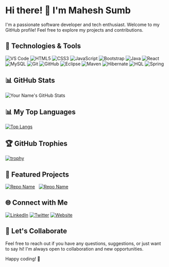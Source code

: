 # Hi there! 👋 I'm Mahesh Sumb

I'm a passionate software developer and tech enthusiast. Welcome to my GitHub profile! Feel free to explore my projects and contributions.

## 🔧 Technologies & Tools

![VS Code](https://img.shields.io/badge/VS%20Code-007ACC?style=flat&logo=visualstudiocode&logoColor=white)
![HTML5](https://img.shields.io/badge/HTML5-E34F26?style=flat&logo=html5&logoColor=white)
![CSS3](https://img.shields.io/badge/CSS3-1572B6?style=flat&logo=css3&logoColor=white)
![JavaScript](https://img.shields.io/badge/JavaScript-323330?style=flat&logo=javascript&logoColor=F7DF1E)
![Bootstrap](https://img.shields.io/badge/Bootstrap-7952B3?style=flat&logo=bootstrap&logoColor=white)
![Java](https://img.shields.io/badge/Java-007396?style=flat&logo=java&logoColor=white)
![React](https://img.shields.io/badge/React-61DAFB?style=flat&logo=react&logoColor=white)
![MySQL](https://img.shields.io/badge/MySQL-4479A1?style=flat&logo=mysql&logoColor=white)
![Git](https://img.shields.io/badge/Git-F05032?style=flat&logo=git&logoColor=white)
![GitHub](https://img.shields.io/badge/GitHub-181717?style=flat&logo=github&logoColor=white)
![Eclipse](https://img.shields.io/badge/Eclipse-2C2255?style=flat&logo=eclipseide&logoColor=white)
![Maven](https://img.shields.io/badge/Maven-C71A36?style=flat&logo=apachemaven&logoColor=white)
![Hibernate](https://img.shields.io/badge/Hibernate-59666C?style=flat&logo=hibernate&logoColor=white)
![HQL](https://img.shields.io/badge/HQL-59666C?style=flat&logo=hibernate&logoColor=white)
![Spring](https://img.shields.io/badge/Spring-6DB33F?style=flat&logo=spring&logoColor=white)
<!--
![Spring Boot](https://img.shields.io/badge/Spring%20Boot-6DB33F?style=flat&logo=springboot&logoColor=white)

-->





## 📊 GitHub Stats

![Your Name's GitHub Stats](https://github-readme-stats.vercel.app/api?username=Maheshsumb&show_icons=true&count_private=true&hide=stars&theme=radical)
## 📊 My Top Languages
[![Top Langs](https://github-readme-stats.vercel.app/api/top-langs/?username=Maheshsumb&layout=compact&theme=radical)](https://github.com/anuraghazra/github-readme-stats)
## 🏆 GitHub Trophies
[![trophy](https://github-profile-trophy.vercel.app/?username=Maheshsumb&theme=darkhub)](https://github.com/ryo-ma/github-profile-trophy)

## 🚀 Featured Projects
[![Repo Name](https://github-readme-stats.vercel.app/api/pin/?username=Maheshsumb&repo=E-commerce_using_React&theme=radical)](https://github.com/Maheshsumb/E-commerce_using_React)   &nbsp; [![Repo Name](https://github-readme-stats.vercel.app/api/pin/?username=Maheshsumb&repo=ScholarWell&theme=radical)](https://github.com/Maheshsumb/ScholarWell)


## 🌐 Connect with Me

[![LinkedIn](https://img.shields.io/badge/LinkedIn-0077B5?style=flat&logo=linkedin&logoColor=white)](https://www.linkedin.com/in/mahesh-sumb)
[![Twitter](https://img.shields.io/badge/Twitter-1DA1F2?style=flat&logo=twitter&logoColor=white)](https://twitter.com/MaheshSumb25275)
[![Website](https://img.shields.io/badge/Portfolio-000?style=flat&logo=react&logoColor=white)](https://yourportfolio.com)

## 🤝 Let's Collaborate

Feel free to reach out if you have any questions, suggestions, or just want to say hi! I'm always open to collaboration and new opportunities.

Happy coding! 🚀
